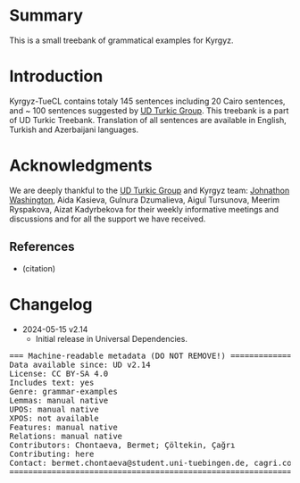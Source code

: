 # Summary

This is a small treebank of grammatical examples for Kyrgyz.


# Introduction

Kyrgyz-TueCL contains totaly 145 sentences including 20 Cairo sentences, and ~ 100 sentences suggested by [UD Turkic Group](https://github.com/ud-turkic). This treebank is a part of UD Turkic Treebank. 
Translation of all sentences are available in English, Turkish and Azerbaijani languages.


# Acknowledgments

We are deeply thankful to the [UD Turkic Group](https://github.com/ud-turkic) and Kyrgyz team: [Johnathon Washington](https://github.com/jonorthwash), Aida Kasieva, Gulnura Dzumalieva, Aigul Tursunova, Meerim Ryspakova, Aizat Kadyrbekova for their weekly informative meetings and discussions and for all the support we have received.

## References

* (citation)


# Changelog

* 2024-05-15 v2.14
  * Initial release in Universal Dependencies.


<pre>
=== Machine-readable metadata (DO NOT REMOVE!) ================================
Data available since: UD v2.14
License: CC BY-SA 4.0
Includes text: yes
Genre: grammar-examples
Lemmas: manual native
UPOS: manual native
XPOS: not available
Features: manual native
Relations: manual native
Contributors: Chontaeva, Bermet; Çöltekin, Çağrı
Contributing: here
Contact: bermet.chontaeva@student.uni-tuebingen.de, cagri.coeltekin@uni-tuebingen.de
===============================================================================
</pre>
